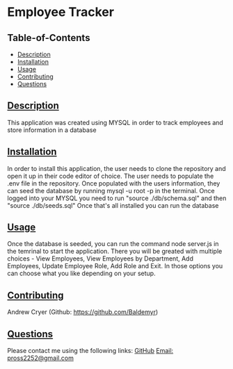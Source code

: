 
# Employee Tracker
    
## Table-of-Contents
* [Description](#description)
* [Installation](#installation)
* [Usage](#usage)
* [Contributing](#contributing)
* [Questions](#questions)
    
## [Description](#table-of-contents)
This application was created using MYSQL in order to track employees and store information in a database
## [Installation](#table-of-contents)
In order to install this application, the user needs to clone the repository and open it up in their code editor of choice. The user needs to populate the .env file in the repository. Once populated with the users information, they can seed the database by running mysql -u root -p in the terminal. Once logged into your MYSQL you need to run "source ./db/schema.sql" and then "source ./db/seeds.sql" Once that's all installed you can run the database 
## [Usage](#table-of-contents)
Once the database is seeded, you can run the command node server.js in the temrinal to start the application. There you will be greated with multiple choices - View Employees, View Employees by Department, Add Employees, Update Employee Role, Add Role and Exit. In those options you can choose what you like depending on your setup.
    
## [Contributing](#table-of-contents)
Andrew Cryer (Github: https://github.com/Baldemyr)
    
## [Questions](#table-of-contents)
Please contact me using the following links:
[GitHub](https://github.com/SqPR99)
[Email: pross2252@gmail.com](mailto:pross2252@gmail.com)
  